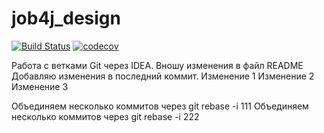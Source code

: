 # job4j_design
[![Build Status](https://travis-ci.org/DmitriyYugai/job4j_design.svg?branch=master)](https://travis-ci.org/DmitriyYugai/job4j_design)
[![codecov](https://codecov.io/gh/DmitriyYugai/job4j_design/branch/master/graph/badge.svg?token=JR1UW0L37O)](https://codecov.io/gh/DmitriyYugai/job4j_design)

Работа с ветками Git через IDEA.
Вношу изменения в файл README
Добавляю изменения в последний коммит.
Изменение 1
Изменение 2
Изменение 3

Объединяем несколько коммитов через git rebase -i 111
Объединяем несколько коммитов через git rebase -i 222